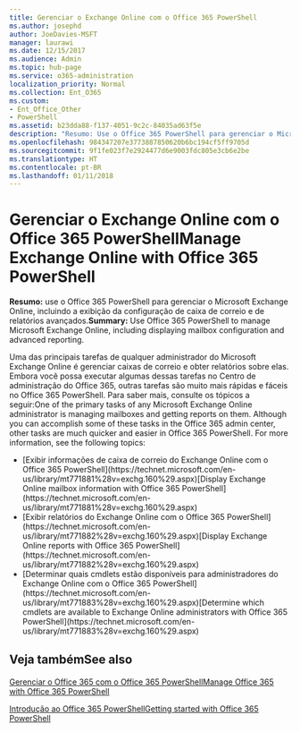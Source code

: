 ```yaml
---
title: Gerenciar o Exchange Online com o Office 365 PowerShell
ms.author: josephd
author: JoeDavies-MSFT
manager: laurawi
ms.date: 12/15/2017
ms.audience: Admin
ms.topic: hub-page
ms.service: o365-administration
localization_priority: Normal
ms.collection: Ent_O365
ms.custom:
- Ent_Office_Other
- PowerShell
ms.assetid: b23dda88-f137-4051-9c2c-84035ad63f5e
description: "Resumo: Use o Office 365 PowerShell para gerenciar o Microsoft Exchange Online, incluindo a exibição da configuração de caixa de correio e de relatórios avançados."
ms.openlocfilehash: 984347207e3773887850620b6bc194cf5ff9705d
ms.sourcegitcommit: 9f1fe023f7e2924477d6e9003fdc805e3cb6e2be
ms.translationtype: HT
ms.contentlocale: pt-BR
ms.lasthandoff: 01/11/2018
---
```

# <a name="manage-exchange-online-with-office-365-powershell"></a><span data-ttu-id="0a3ab-103">Gerenciar o Exchange Online com o Office 365 PowerShell</span><span class="sxs-lookup"><span data-stu-id="0a3ab-103">Manage Exchange Online with Office 365 PowerShell</span></span>

 <span data-ttu-id="0a3ab-104">**Resumo:** use o Office 365 PowerShell para gerenciar o Microsoft Exchange Online, incluindo a exibição da configuração de caixa de correio e de relatórios avançados.</span><span class="sxs-lookup"><span data-stu-id="0a3ab-104">**Summary:** Use Office 365 PowerShell to manage Microsoft Exchange Online, including displaying mailbox configuration and advanced reporting.</span></span>
  
<span data-ttu-id="0a3ab-p101">Uma das principais tarefas de qualquer administrador do Microsoft Exchange Online é gerenciar caixas de correio e obter relatórios sobre elas. Embora você possa executar algumas dessas tarefas no Centro de administração do Office 365, outras tarefas são muito mais rápidas e fáceis no Office 365 PowerShell. Para saber mais, consulte os tópicos a seguir:</span><span class="sxs-lookup"><span data-stu-id="0a3ab-p101">One of the primary tasks of any Microsoft Exchange Online administrator is managing mailboxes and getting reports on them. Although you can accomplish some of these tasks in the Office 365 admin center, other tasks are much quicker and easier in Office 365 PowerShell. For more information, see the following topics:</span></span>
  
- <span data-ttu-id="0a3ab-108">
  [Exibir informações de caixa de correio do Exchange Online com o Office 365 PowerShell](https://technet.microsoft.com/en-us/library/mt771881%28v=exchg.160%29.aspx)</span><span class="sxs-lookup"><span data-stu-id="0a3ab-108">[Display Exchange Online mailbox information with Office 365 PowerShell](https://technet.microsoft.com/en-us/library/mt771881%28v=exchg.160%29.aspx)</span></span>
    
- <span data-ttu-id="0a3ab-109">
  [Exibir relatórios do Exchange Online com o Office 365 PowerShell](https://technet.microsoft.com/en-us/library/mt771882%28v=exchg.160%29.aspx)</span><span class="sxs-lookup"><span data-stu-id="0a3ab-109">[Display Exchange Online reports with Office 365 PowerShell](https://technet.microsoft.com/en-us/library/mt771882%28v=exchg.160%29.aspx)</span></span>
    
- <span data-ttu-id="0a3ab-110">
  [Determinar quais cmdlets estão disponíveis para administradores do Exchange Online com o Office 365 PowerShell](https://technet.microsoft.com/en-us/library/mt771883%28v=exchg.160%29.aspx)</span><span class="sxs-lookup"><span data-stu-id="0a3ab-110">[Determine which cmdlets are available to Exchange Online administrators with Office 365 PowerShell](https://technet.microsoft.com/en-us/library/mt771883%28v=exchg.160%29.aspx)</span></span>
    
## <a name="see-also"></a><span data-ttu-id="0a3ab-111">Veja também</span><span class="sxs-lookup"><span data-stu-id="0a3ab-111">See also</span></span>

#### 

[<span data-ttu-id="0a3ab-112">Gerenciar o Office 365 com o Office 365 PowerShell</span><span class="sxs-lookup"><span data-stu-id="0a3ab-112">Manage Office 365 with Office 365 PowerShell</span></span>](manage-office-365-with-office-365-powershell.md)
  
[<span data-ttu-id="0a3ab-113">Introdução ao Office 365 PowerShell</span><span class="sxs-lookup"><span data-stu-id="0a3ab-113">Getting started with Office 365 PowerShell</span></span>](getting-started-with-office-365-powershell.md)

